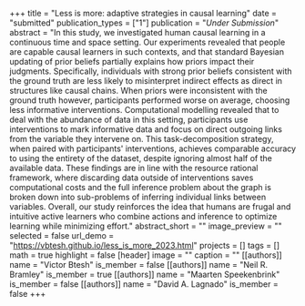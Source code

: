 +++
title = "Less is more: adaptive strategies in causal learning"
date = "submitted"
publication_types = ["1"]
publication = "_Under Submission_"
abstract = "In this study, we investigated human causal learning in a continuous time and space setting. Our experiments revealed that people are capable causal learners in such contexts, and that standard Bayesian updating of prior beliefs partially explains how priors impact their judgments. Specifically, individuals with strong prior beliefs consistent with the ground truth are less likely to misinterpret indirect effects as direct in structures like causal chains. When priors were inconsistent with the ground truth however, participants performed worse on average, choosing less informative interventions. Computational modelling revealed that to deal with the abundance of data in this setting, participants use interventions to mark informative data and focus on direct outgoing links from the variable they intervene on. This task-decomposition strategy, when paired with participants' interventions, achieves comparable accuracy to using the entirety of the dataset, despite ignoring almost half of the available data. These findings are in line with the resource rational framework, where discarding data outside of interventions saves computational costs and the full inference problem about the graph is broken down into sub-problems of inferring individual links between variables. Overall, our study reinforces the idea that humans are frugal and intuitive active learners who combine actions and inference to optimize learning while minimizing effort."
abstract_short = ""
image_preview = ""
selected = false
url_demo =  "https://vbtesh.github.io/less_is_more_2023.html"
projects = []
tags = []
math = true
highlight = false
[header]
image = ""
caption = ""
[[authors]]
	name = "Victor Btesh"
	is_member = false
[[authors]]
	name = "Neil R. Bramley"
	is_member = true
[[authors]]
	name = "Maarten Speekenbrink"
	is_member = false
[[authors]]
	name = "David A. Lagnado"
	is_member = false
+++
